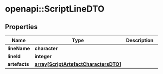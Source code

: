 # openapi::ScriptLineDTO

## Properties
Name | Type | Description | Notes
------------ | ------------- | ------------- | -------------
**lineName** | **character** |  | 
**lineId** | **integer** |  | 
**artefacts** | [**array[ScriptArtefactCharactersDTO]**](ScriptArtefactCharactersDTO.md) |  | 


